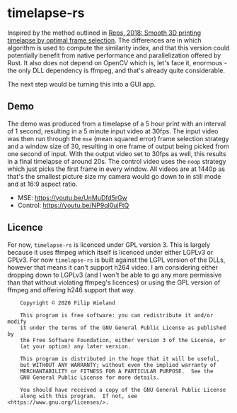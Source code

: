 # timelapse-rs

Inspired by the method outlined in [Reps, 2018: Smooth 3D printing timelapse by optimal frame selection][1].
The differences are in which algorithm is used to compute the similarity index, and that this
version could potentially benefit from native performance and parallelization offered by Rust. It
also does not depend on OpenCV which is, let's face it, enormous - the only DLL dependency is ffmpeg,
and that's already quite considerable.

The next step would be turning this into a GUI app.

[1]: https://reps.cc/?p=85

## Demo

The demo was produced from a timelapse of a 5 hour print with an interval of 1 second, resulting in
a 5 minute input video at 30fps. The input video was then run through the `mse` (mean squared error)
frame selection strategy and a window size of 30, resulting in one frame of output being picked
from one second of input. With the output video set to 30fps as well, this results in a final
timelapse of around 20s. The control video uses the `noop` strategy which just picks the first frame
in every window. All videos are at 1440p as that's the smallest picture size my camera would go down
to in still mode and at 16:9 aspect ratio.

* MSE: https://youtu.be/UnMuDfd5rGw
* Control: https://youtu.be/NP9ql0ujFtQ

## Licence

For now, `timelapse-rs` is licenced under GPL version 3. This is largely because it uses ffmpeg
which itself is licenced under either LGPLv3 or GPLv3. For now `timelapse-rs` is built against
the LGPL version of the DLLs, however that means it can't support h264 video. I am considering
either dropping down to LGPLv3 (and I won't be able to go any more permissive than that
without violating ffmpeg's licences) or using the GPL version of ffmpeg and offering h246 support
that way.

```
    Copyright © 2020 Filip Wieland

    This program is free software: you can redistribute it and/or modify
    it under the terms of the GNU General Public License as published by
    the Free Software Foundation, either version 3 of the License, or
    (at your option) any later version.

    This program is distributed in the hope that it will be useful,
    but WITHOUT ANY WARRANTY; without even the implied warranty of
    MERCHANTABILITY or FITNESS FOR A PARTICULAR PURPOSE.  See the
    GNU General Public License for more details.

    You should have received a copy of the GNU General Public License
    along with this program.  If not, see <https://www.gnu.org/licenses/>.
```
